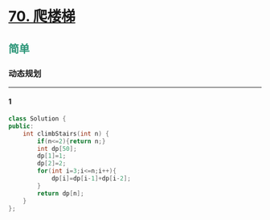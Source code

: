 # [70. 爬楼梯](https://leetcode.cn/problems/climbing-stairs/)  
## <font color=#2C9678>简单</font>  
### **动态规划**
***
#### 1
```cpp
class Solution {
public:
    int climbStairs(int n) {
        if(n<=2){return n;}
        int dp[50];
        dp[1]=1;
        dp[2]=2;
        for(int i=3;i<=n;i++){
            dp[i]=dp[i-1]+dp[i-2];
        }
        return dp[n];
    }
};
```